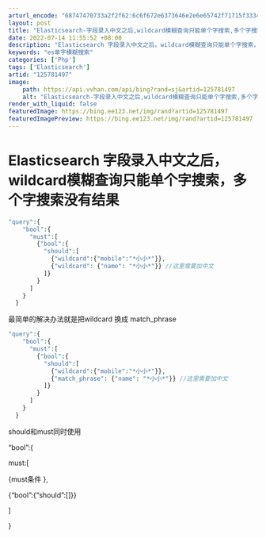 ```yaml
---
arturl_encode: "68747470733a2f2f62:6c6f672e6373646e2e6e65742f71715f33343735323832392f:61727469636c652f64657461696c732f313235373831343937"
layout: post
title: "Elasticsearch-字段录入中文之后,wildcard模糊查询只能单个字搜索,多个字搜索没有结果"
date: 2022-07-14 11:55:52 +08:00
description: "Elasticsearch 字段录入中文之后，wildcard模糊查询只能单个字搜索，多个字搜索没有"
keywords: "es单字模糊搜索"
categories: ['Php']
tags: ['Elasticsearch']
artid: "125781497"
image:
    path: https://api.vvhan.com/api/bing?rand=sj&artid=125781497
    alt: "Elasticsearch-字段录入中文之后,wildcard模糊查询只能单个字搜索,多个字搜索没有结果"
render_with_liquid: false
featuredImage: https://bing.ee123.net/img/rand?artid=125781497
featuredImagePreview: https://bing.ee123.net/img/rand?artid=125781497
---
```


# Elasticsearch 字段录入中文之后，wildcard模糊查询只能单个字搜索，多个字搜索没有结果

```php
"query":{
    "bool":{
      "must":[
        {"bool":{
          "should":[
            {"wildcard":{"mobile":"*小小*"}},
            {"wildcard": {"name": "*小小*"}} //这里需要加中文
          ]}
        }
      ]
    }
  }

```

最简单的解决办法就是把wildcard 换成 match_phrase

```php
"query":{
    "bool":{
      "must":[
        {"bool":{
          "should":[
            {"wildcard":{"mobile":"*小小*"}},
            {"match_phrase": {"name": "*小小*"}} //这里需要加中文
          ]}
        }
      ]
    }
  }

```

should和must同时使用
  
“bool”:{
  
must:[
  
{must条件 },
  
{“bool”:{“should”:[]}}
  
]
  
}